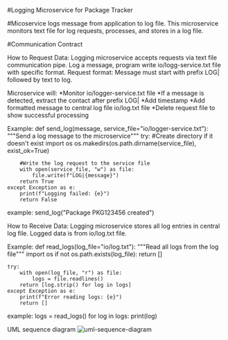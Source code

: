 #Logging Microservice for Package Tracker

#Micoservice logs message from application to log file. This microservice monitors text file for log requests, processes, and stores in a log file. 

#Communication Contract

How to Request Data:
Logging microservice accepts requests via text file communication pipe. 
Log a message, program write io/logg-service.txt file with specific format. 
Request format: Message must start with prefix LOG| followed by text to log. 

Microservice will:
*Monitor io/logger-service.txt file
*If a message is detected, extract the contact after prefix LOG|
*Add timestamp
*Add formatted message to central log file io/log.txt file
*Delete request file to show successful processing

Example:
def send_log(message, service_file="io/logger-service.txt"):
    """Send a log message to the microservice"""
    try:
        #Create directory if it doesn't exist
        import os
        os.makedirs(os.path.dirname(service_file), exist_ok=True)
        
        #Write the log request to the service file
        with open(service_file, "w") as file:
            file.write(f"LOG|{message}")
        return True
    except Exception as e:
        print(f"Logging failed: {e}")
        return False
example:
send_log("Package PKG123456 created")


How to Receive Data:
Logging microservice stores all log entries in central log file. Logged data is from io/log.txt file. 

Example:
def read_logs(log_file="io/log.txt"):
    """Read all logs from the log file"""
    import os
    if not os.path.exists(log_file):
        return []
        
    try:
        with open(log_file, "r") as file:
            logs = file.readlines()
        return [log.strip() for log in logs]
    except Exception as e:
        print(f"Error reading logs: {e}")
        return []

example:
logs = read_logs()
for log in logs:
    print(log)


UML sequence diagram
![uml-sequence-diagram](https://github.com/user-attachments/assets/0144e2de-ae1d-4968-b945-7c2b4f8669a0)
